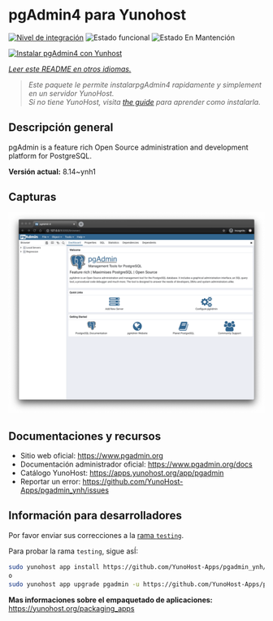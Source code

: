 <!--
Este archivo README esta generado automaticamente<https://github.com/YunoHost/apps/tree/master/tools/readme_generator>
No se debe editar a mano.
-->

# pgAdmin4 para Yunohost

[![Nivel de integración](https://apps.yunohost.org/badge/integration/pgadmin)](https://ci-apps.yunohost.org/ci/apps/pgadmin/)
![Estado funcional](https://apps.yunohost.org/badge/state/pgadmin)
![Estado En Mantención](https://apps.yunohost.org/badge/maintained/pgadmin)

[![Instalar pgAdmin4 con Yunhost](https://install-app.yunohost.org/install-with-yunohost.svg)](https://install-app.yunohost.org/?app=pgadmin)

*[Leer este README en otros idiomas.](./ALL_README.md)*

> *Este paquete le permite instalarpgAdmin4 rapidamente y simplement en un servidor YunoHost.*  
> *Si no tiene YunoHost, visita [the guide](https://yunohost.org/install) para aprender como instalarla.*

## Descripción general

pgAdmin is a feature rich Open Source administration and development platform for PostgreSQL.


**Versión actual:** 8.14~ynh1

## Capturas

![Captura de pgAdmin4](./doc/screenshots/pgadmin4-welcome-light.png)

## Documentaciones y recursos

- Sitio web oficial: <https://www.pgadmin.org>
- Documentación administrador oficial: <https://www.pgadmin.org/docs>
- Catálogo YunoHost: <https://apps.yunohost.org/app/pgadmin>
- Reportar un error: <https://github.com/YunoHost-Apps/pgadmin_ynh/issues>

## Información para desarrolladores

Por favor enviar sus correcciones a la [rama `testing`](https://github.com/YunoHost-Apps/pgadmin_ynh/tree/testing).

Para probar la rama `testing`, sigue asÍ:

```bash
sudo yunohost app install https://github.com/YunoHost-Apps/pgadmin_ynh/tree/testing --debug
o
sudo yunohost app upgrade pgadmin -u https://github.com/YunoHost-Apps/pgadmin_ynh/tree/testing --debug
```

**Mas informaciones sobre el empaquetado de aplicaciones:** <https://yunohost.org/packaging_apps>
